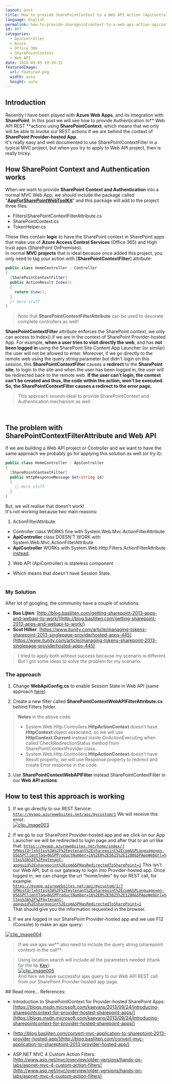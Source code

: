 ```yaml
---
layout: post
title: How to provide SharePointContext to a Web API Action (ApiController) in a Provider-hosted SharePoint Add-In
language: English
permalink: how-to-provide-sharepointcontext-to-a-web-api-action-apicontroller-in-a-sharepoint-provider-hosted-app
id: 807
categories:
  - ApiController
  - Azure
  - Office 365
  - SharePointContext
  - Web API
date: 2016-09-05 19:39:32
featuredImage: 
  url: featured.png
  width: auto
  height: auto
---
```


## Introduction
Recently I have been played with **Azure Web Apps**, and its integration with **SharePoint**. In this post we will see how to provide Authentication to** Web API REST **actions using **SharePointContext**, which means that we only will be able to invoke our REST actions if we are behind the context of **SharePoint Provider-hosted App**.  
It's really easy and well documented to use SharePointContextFilter in a typical MVC project, but when you try to apply to Web API project, then is really tricky.   

## How SharePoint Context and Authentication works
When we want to provide **SharePoint Context and Authentication** into a normal MVC Web App, we should include the package called "[**AppForSharePointWebToolKit**](https://www.nuget.org/packages/AppForSharePointWebToolkit/)" and this package will add to the project three files:  
- Filters\SharePointContextFilterAttribute.cs  
- SharePointContext.cs  
- TokenHelper.cs 

These files contain **logic** to have the SharePoint context in SharePoint apps that make use of **Azure Access Control Services** (Office 365) and High trust apps (SharePoint OnPremises).  
In normal **MVC projects** that is ideal because once added this project, you only need to tag your action with [**SharePointContextFilter**] attribute:
```cs
public class HomeController : Controller
{
  [SharePointContextFilter]
  public ActionResult Index()
  {
    return View();
  }
  // more stuff
}
```

> Note that **SharePointContextFilterAttribute** can be used to decorate complete controllers as well!  

**SharePointContextFilter** attribute enforces the SharePoint context, we only can access to Index() if we are in the context of SharePoint Provider-hosted App. For example, **when a user tries to visit directly the web**, and has **not been logged** **in** using the SharePoint Site Content App Launcher (or similar) the user will not be allowed to enter. Moreover, if we go directly to the remote web using the query string parameter but didn't login on this session, this **SharePointContextFilter** causes a **redirect** to the **SharePoint** **site**, to login to the site and when the user has been logged in, the user will be redirected back to the remote web. **If the user can't login, the context can’t be created and thus, the code within the action, won’t be executed. So, the SharePointContextFilter causes a redirect to the error page.**  
> This approach sounds ideal to provide SharePointContext and Authentication mechanism as well.  

&nbsp; 

## The problem with SharePointContextFilterAttribute and Web API
If we are building a Web API project or Controller and we want to have the same approach we probably go for applying this solution as well (or try it):  
```cs
public class HomeController : ApiController
{
  [SharePointContextFilter]
  public HttpResponseMessage Get(string id)
  {
    // more stuff
  }
}
```
But, we will realise that doesn't work!  
It's not working because two main reasons:  
1. ActionFilterAttribute
  - Controller class WORKS fine with System.Web.Mvc.ActionFilterAttribute
  - **ApiController** class DOESN'T WORK with System.Web.Mvc.ActionFilterAttribute
  - **ApiController** WORKs with System.Web.Http.Filters.ActionFilterAttribute [instead](http://stackoverflow.com/questions/12992722/why-is-my-asp-net-web-api-actionfilterattribute-onactionexecuting-not-firing). 

2. Web API (ApiController) is stateless component
  - Which means that doesn't have Session State.  
&nbsp; 

### My Solution
 After lot of googling, the community have a couple of solutions:  

- **Bas Lijten**: [http://blog.baslijten.com/getting-sharepoint-2013-apps-and-webapi-to-work/](http://blog.baslijten.com/getting-sharepoint-2013-apps-and-webapi-to-work/)  
- **Scot Hillier**: [https://www.itunity.com/article/managing-tokens-sharepoint-2013-singlepage-providerhosted-apps-445](https://www.itunity.com/article/managing-tokens-sharepoint-2013-singlepage-providerhosted-apps-445)
> I tried to apply both without success because my scenario is different. But I got some ideas to solve the problem for my scenario.

### The approach
1. Change **WebApiConfig.cs** to enable Session State in Web API (same approach [here](http://www.strathweb.com/2012/11/adding-session-support-to-asp-net-web-api/)).
<script src="https://gist.github.com/jquintozamora/abe9c22734c2d368ac78a15f20ef952e.js"></script> 

2. Create a new filter called **SharePointContextWebAPIFilterAttribute.cs** behind Filters folder.
<script src="https://gist.github.com/jquintozamora/fc55926328e39df86801dc0e7d9fe53c.js"></script> 
> **Notes** in the above code:
> - System.Web.Http.Controllers.**HttpActionContext** doesn’t have **HttpContext** object associated, so we will use **HttpContext**.**Current** instead inside OnActionExecuting when called CheckRedirectionStatus method from SharePointContextProvider class..
> - System.Web.Http.Controllers.**HttpActionContext** doesn’t have Result property, we will use Response property to redirect and create Error response in the code.

3. Use **SharePointContextWebAPIFilter** instead SharePointContextFilter in our **Web API actions**:
<script src="https://gist.github.com/jquintozamora/0aca058efe7e18ad1562e1fa002c01bf.js"></script> 


## How to test this approach is working 
 
1. If we go directly to our REST Service:
[`http://myapp.azurewebsites.net/api/mycustom/1`]() 
We will receive this error:  
[![clip_image003](./clip_image003.png "clip_image003")](./clip_image003.png)  

2. If we go to our SharePoint Provider-hosted app and we click on our App Launcher we will be redirected to login page and after that to an url like that:
[`https://myapp.azurewebsites.net/home/index/?SPHostUrl=https%3A%2F%2Fmytenant%2Esharepoint%2Ecom&SPLanguage=en-US&SPClientTag=0&SPProductNumber=16%2E0%2E5625%2E1208&SPAppWebUrl=https%3A%2F%2Fmytenant-appguid%2Esharepoint%2Ecom&SPHasRedirectedToSharePoint=1`]()
This isn't our Web API, but is our gateway to login into Provider-hosted app. Once logged in, we can change the url "home/index" by our REST call, for example:  
[`https://myapp.azurewebsites.net/api/mycustom/1/?SPHostUrl=https%3A%2F%2Fmytenant%2Esharepoint%2Ecom&SPLanguage=en-US&SPClientTag=0&SPProductNumber=16%2E0%2E5625%2E1208&SPAppWebUrl=https%3A%2F%2Fmytenant-appguid%2Esharepoint%2Ecom&SPHasRedirectedToSharePoint=1`]()  
That should give you the information requested in the browser.  
3. If we are logged in our SharePoint Provider-hosted app and we use F12 (Console) to make an ajax query:
<script src="https://gist.github.com/jquintozamora/a0f0a5e9a08f2b1a066e5742b079cdd1.js"></script> 
[![clip_image004](./clip_image004.png "clip_image004")](./clip_image004.png)  
> If we use ajax we** also need to include the query string (sharepoint context) in the call**:

<script src="https://gist.github.com/jquintozamora/6e162d8766eb8e00ad69858d75137d94.js"></script> 
> Using location.search will include all the parameters needed (thank for the tip [Kev](http://sharepointcookies.com/)):  
[![clip_image005](./clip_image005.png "clip_image005")](./clip_image005.png)  
And here we have successful ajax query to our Web API REST call from our SharePoint Provider-hosted app page.


## Read more...
References:  
- Introduction to SharePointContext for Provider-hosted SharePoint Apps: [https://blogs.msdn.microsoft.com/kaevans/2013/09/24/introducing-sharepointcontext-for-provider-hosted-sharepoint-apps/](https://blogs.msdn.microsoft.com/kaevans/2013/09/24/introducing-sharepointcontext-for-provider-hosted-sharepoint-apps/)  

- [http://blog.baslijten.com/convert-mvc-application-to-shareptoint-2013-provider-hosted-app/](http://blog.baslijten.com/convert-mvc-application-to-shareptoint-2013-provider-hosted-app/)  

- ASP.NET MVC 4 Custom Action Filters: [http://www.asp.net/mvc/overview/older-versions/hands-on-labs/aspnet-mvc-4-custom-action-filters](http://www.asp.net/mvc/overview/older-versions/hands-on-labs/aspnet-mvc-4-custom-action-filters) 